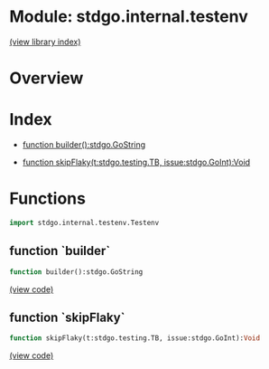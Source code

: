 # Module: stdgo.internal.testenv


[(view library index)](../../stdgo.md)


# Overview


 


# Index


- [function builder\(\):stdgo.GoString](<#function-builder>)

- [function skipFlaky\(t:stdgo.testing.TB, issue:stdgo.GoInt\):Void](<#function-skipflaky>)

# Functions


```haxe
import stdgo.internal.testenv.Testenv
```


## function \`builder\`


```haxe
function builder():stdgo.GoString
```


 


[\(view code\)](<./Testenv.hx#L6>)


## function \`skipFlaky\`


```haxe
function skipFlaky(t:stdgo.testing.TB, issue:stdgo.GoInt):Void
```


 


[\(view code\)](<./Testenv.hx#L8>)


